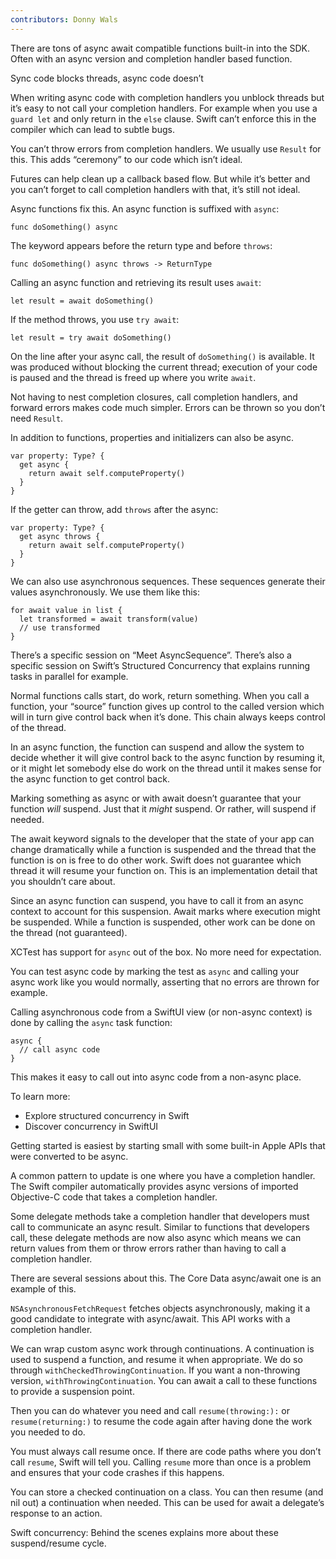 ```yaml
---
contributors: Donny Wals
---
```


There are tons of async await compatible functions built-in into the SDK. Often with an async version and completion handler based function.

Sync code blocks threads, async code doesn’t

When writing async code with completion handlers you unblock threads but it’s easy to not call your completion handlers. For example when you use a `guard let` and only return in the `else` clause. Swift can’t enforce this in the compiler which can lead to subtle bugs.

You can’t throw errors from completion handlers. We usually use `Result`  for this. This adds “ceremony” to our code which isn’t ideal.

Futures can help clean up a callback based flow. But while it’s better and you can’t forget to call completion handlers with that, it’s still not ideal.

Async functions fix this. An async function is suffixed with `async`:

```
func doSomething() async
```

The keyword appears before the return type and before `throws`:

```
func doSomething() async throws -> ReturnType
```

Calling an async function and retrieving its result uses `await`:

```
let result = await doSomething()
```

If the method throws, you use `try await`:

```
let result = try await doSomething()
```

On the line after your async call, the result of `doSomething()` is available. It was produced without blocking the current thread; execution of your code is paused and the thread is freed up where you write `await`.

Not having to nest completion closures, call completion handlers, and forward errors makes code much simpler. Errors can be thrown so you don’t need `Result`.

In addition to functions, properties and initializers can also be async.

```
var property: Type? {
  get async {
    return await self.computeProperty()
  }
}
```

If the getter can throw, add `throws` after the async:

```
var property: Type? {
  get async throws {
    return await self.computeProperty()
  }
}
```

We can also use asynchronous sequences. These sequences generate their values asynchronously. We use them like this:

```
for await value in list {
  let transformed = await transform(value)
  // use transformed
}
```

There’s a specific session on “Meet AsyncSequence”. There’s also a specific session on Swift’s Structured Concurrency that explains running tasks in parallel for example.

Normal functions calls start, do work, return something. When you call a function, your “source” function gives up control to the called version which will in turn give control back when it’s done. This chain always keeps control of the thread.

In an async function, the function can suspend and allow the system to decide whether it will give control back to the async function by resuming it, or it might let somebody else do work on the thread until it makes sense for the async function to get control back.

Marking something as async or with await doesn’t guarantee that your function _will_ suspend. Just that it _might_ suspend. Or rather, will suspend if needed.

The await keyword signals to the developer that the state of your app can change dramatically while a function is suspended and the thread that the function is on is free to do other work. Swift does not guarantee which thread it will resume your function on. This is an implementation detail that you shouldn’t care about.

Since an async function can suspend, you have to call it from an async context to account for this suspension. Await marks where execution might be suspended. While a function is suspended, other work can be done on the thread (not guaranteed).

XCTest has support for `async` out of the box. No more need for expectation.

You can test async code by marking the test as `async` and calling your async work like you would normally, asserting that no errors are thrown for example.

Calling asynchronous code from a SwiftUI view (or non-async context) is done by calling the `async` task function:

```
async {
  // call async code
}
```

This makes it easy to call out into async code from a non-async place.

To learn more:

* Explore structured concurrency in Swift
* Discover concurrency in SwiftUI

Getting started is easiest by starting small with some built-in Apple APIs that were converted to be async.

A common pattern to update is one where you have a completion handler. The Swift compiler automatically provides  async versions of imported Objective-C code that takes a completion handler.

Some delegate methods take a completion handler that developers must call to communicate an async result. Similar to functions that developers call, these delegate methods are now also async which means we can return values from them or throw errors rather than having to call a completion handler.

There are several sessions about this. The Core Data async/await one is an example of this.

`NSAsynchronousFetchRequest` fetches objects asynchronously, making it a good candidate to integrate with async/await. This API works with a completion handler.

We can wrap custom async work through continuations. A continuation is used to suspend a function, and resume it when appropriate. We do so through `withCheckedThrowingContinuation`. If you want a non-throwing version, `withThrowingContinuation`. You can await a call to these functions to provide a suspension point.

Then you can do whatever you need and call `resume(throwing:):` or `resume(returning:)` to resume the code again after having done the work you needed to do. 

You must always call resume once.  If there are code paths where you don’t call `resume`, Swift will tell you. Calling `resume` more than once is a problem and ensures that your code crashes if this happens.

You can store a checked continuation on a class. You can then resume (and nil out) a continuation when needed. This can be used for await a delegate’s response to an action.

Swift concurrency: Behind the scenes explains more about these suspend/resume cycle.
